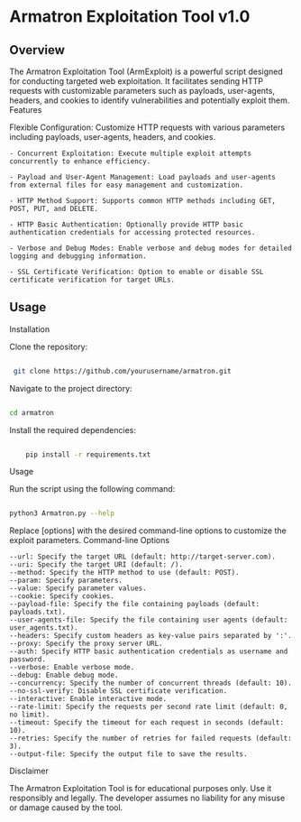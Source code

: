 # Armatron Exploitation Tool v1.0

## Overview

The Armatron Exploitation Tool (ArmExploit) is a powerful script designed for conducting targeted web exploitation. It facilitates sending HTTP requests with customizable parameters such as payloads, user-agents, headers, and cookies to identify vulnerabilities and potentially exploit them.
Features

Flexible Configuration: Customize HTTP requests with various parameters including payloads, user-agents, headers, and cookies.

    - Concurrent Exploitation: Execute multiple exploit attempts concurrently to enhance efficiency.
    
    - Payload and User-Agent Management: Load payloads and user-agents from external files for easy management and customization.
    
    - HTTP Method Support: Supports common HTTP methods including GET, POST, PUT, and DELETE.
    
    - HTTP Basic Authentication: Optionally provide HTTP basic authentication credentials for accessing protected resources.
    
    - Verbose and Debug Modes: Enable verbose and debug modes for detailed logging and debugging information.
    
    - SSL Certificate Verification: Option to enable or disable SSL certificate verification for target URLs.

## Usage
Installation

Clone the repository:

```bash

 git clone https://github.com/yourusername/armatron.git
```

Navigate to the project directory:

```bash

cd armatron
```

Install the required dependencies:

```bash

    pip install -r requirements.txt
```

Usage

Run the script using the following command:

```bash

python3 Armatron.py --help

```

Replace [options] with the desired command-line options to customize the exploit parameters.
Command-line Options

    --url: Specify the target URL (default: http://target-server.com).
    --uri: Specify the target URI (default: /).
    --method: Specify the HTTP method to use (default: POST).
    --param: Specify parameters.
    --value: Specify parameter values.
    --cookie: Specify cookies.
    --payload-file: Specify the file containing payloads (default: payloads.txt).
    --user-agents-file: Specify the file containing user agents (default: user_agents.txt).
    --headers: Specify custom headers as key-value pairs separated by ':'.
    --proxy: Specify the proxy server URL.
    --auth: Specify HTTP basic authentication credentials as username and password.
    --verbose: Enable verbose mode.
    --debug: Enable debug mode.
    --concurrency: Specify the number of concurrent threads (default: 10).
    --no-ssl-verify: Disable SSL certificate verification.
    --interactive: Enable interactive mode.
    --rate-limit: Specify the requests per second rate limit (default: 0, no limit).
    --timeout: Specify the timeout for each request in seconds (default: 10).
    --retries: Specify the number of retries for failed requests (default: 3).
    --output-file: Specify the output file to save the results.

Disclaimer

The Armatron Exploitation Tool is for educational purposes only. Use it responsibly and legally. The developer assumes no liability for any misuse or damage caused by the tool.
